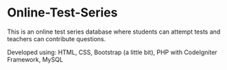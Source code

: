 # Online-Test-Series
This is an online test series database where students can attempt tests and teachers can contribute questions.

Developed using: HTML, CSS, Bootstrap (a little bit), PHP with CodeIgniter Framework, MySQL
